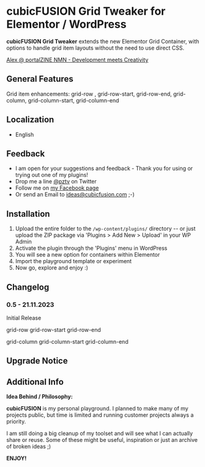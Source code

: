 # cubicFUSION Grid Tweaker for Elementor / WordPress

**cubicFUSION Grid Tweaker** extends the new Elementor Grid Container, with options to handle grid item layouts without the need to use direct CSS.

[Alex @ portalZINE NMN - Development meets Creativity][1]

## General Features

Grid item enhancements:
grid-row , grid-row-start, grid-row-end, grid-column, grid-column-start, grid-column-end

## Localization

- English

## Feedback

- I am open for your suggestions and feedback - Thank you for using or trying out one of my plugins!
- Drop me a line [@pztv][2] on Twitter
- Follow me on [my Facebook page][3]
- Or send an Email to [ideas@cubicfusion.com][4] ;-)

## Installation

1. Upload the entire folder to the `/wp-content/plugins/` directory -- or just upload the ZIP package via 'Plugins \> Add New \> Upload' in your WP Admin
2. Activate the plugin through the 'Plugins' menu in WordPress
3. You will see a new option for containers within Elementor
4. Import the playground template or experiment
5. Now go, explore and enjoy :)

## Changelog

### 0.5 - 21.11.2023

Initial Release

grid-row
grid-row-start
grid-row-end

grid-column
grid-column-start
grid-column-end

## Upgrade Notice

## Additional Info

**Idea Behind / Philosophy:**

**cubicFUSION** is my personal playground. I planned to make many of my projects public, but time is limited and running customer projects always a priority.

I am still doing a big cleanup of my toolset and will see what I can actually share or reuse. Some of these might be useful, inspiration or just an archive of broken ideas ;)

**ENJOY!**

[1]: https://portalzine.de/
[2]: http://twitter.com/pztv
[3]: http://www.facebook.com/portalzine
[4]: mailto:ideas@cubicfusion.com

